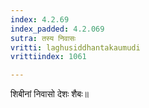 ```yaml
---
index: 4.2.69
index_padded: 4.2.069
sutra: तस्य निवासः
vritti: laghusiddhantakaumudi
vrittiindex: 1061

---
```

शिबीनां निवासो देशः शैबः॥